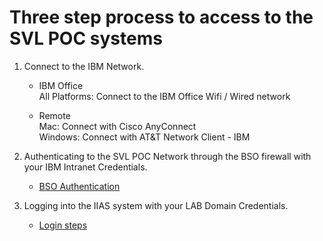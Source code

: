 # Three step process to access to the SVL POC systems

1. Connect to the IBM Network.
   * IBM Office  
     All Platforms: Connect to the IBM Office Wifi / Wired network  

   * Remote  
     Mac: Connect with Cisco AnyConnect  
     Windows: Connect with AT&T Network Client - IBM  
     
1. Authenticating to the SVL POC Network through the BSO firewall with your IBM Intranet Credentials. 
   * [BSO Authentication](/SailfishClassOct2017/Docs/06_Authenticate_SVL.md) 
  
1. Logging into the IIAS system with your LAB Domain Credentials.  
   * [Login steps](/SailfishClassOct2017/Docs/06_Login_to_IIAS_SVL.md)  
   

